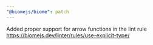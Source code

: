 ```yaml
---
"@biomejs/biome": patch
---
```


Added proper support for arrow functions in the lint rule https://biomejs.dev/linter/rules/use-explicit-type/
